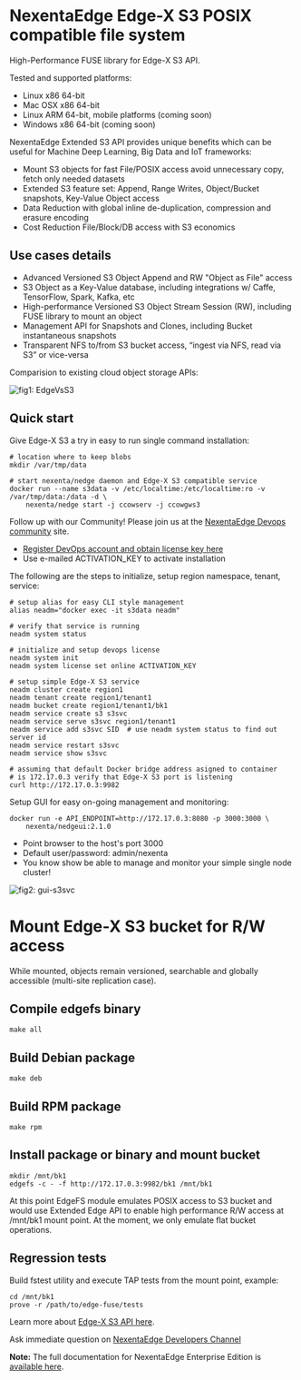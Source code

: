 # NexentaEdge Edge-X S3 POSIX compatible file system

High-Performance FUSE library for Edge-X S3 API.

Tested and supported platforms:

- Linux x86 64-bit
- Mac OSX x86 64-bit
- Linux ARM 64-bit, mobile platforms (coming soon)
- Windows x86 64-bit (coming soon)

NexentaEdge Extended S3 API provides unique benefits which can be useful for Machine Deep Learning, Big Data and IoT frameworks:

* Mount S3 objects for fast File/POSIX access avoid unnecessary copy, fetch only needed datasets
* Extended S3 feature set: Append, Range Writes, Object/Bucket snapshots, Key-Value Object access
* Data Reduction with global inline de-duplication, compression and erasure encoding
* Cost Reduction File/Block/DB access with S3 economics 

## Use cases details

* Advanced Versioned S3 Object Append and RW "Object as File" access
* S3 Object as a Key-Value database, including integrations w/ Caffe, TensorFlow, Spark, Kafka, etc
* High-performance Versioned S3 Object Stream Session (RW), including FUSE library to mount an object
* Management API for Snapshots and Clones, including Bucket instantaneous snapshots
* Transparent NFS to/from S3 bucket access, “ingest via NFS, read via S3” or vice-versa

Comparision to existing cloud object storage APIs:

![fig1: EdgeVsS3](https://raw.githubusercontent.com/nexenta/nedge-dev/master/images/EdgeVsS3.png)

## Quick start

Give Edge-X S3 a try in easy to run single command installation:

```console
# location where to keep blobs
mkdir /var/tmp/data
    
# start nexenta/nedge daemon and Edge-X S3 compatible service
docker run --name s3data -v /etc/localtime:/etc/localtime:ro -v /var/tmp/data:/data -d \
    nexenta/nedge start -j ccowserv -j ccowgws3

```

Follow up with our Community! Please join us at the [NexentaEdge Devops community](https://community.nexenta.com/s/topic/0TOU0000000brtXOAQ/nexentaedge) site.

* [Register DevOps account and obtain license key here](https://community.nexenta.com/s/devops-edition)
* Use e-mailed ACTIVATION_KEY to activate installation

The following are the steps to initialize, setup region namespace, tenant, service:
    
```console
# setup alias for easy CLI style management
alias neadm="docker exec -it s3data neadm"
    
# verify that service is running
neadm system status
    
# initialize and setup devops license
neadm system init
neadm system license set online ACTIVATION_KEY
    
# setup simple Edge-X S3 service
neadm cluster create region1
neadm tenant create region1/tenant1
neadm bucket create region1/tenant1/bk1
neadm service create s3 s3svc
neadm service serve s3svc region1/tenant1
neadm service add s3svc SID  # use neadm system status to find out server id
neadm service restart s3svc
neadm service show s3svc
    
# assuming that default Docker bridge address asigned to container
# is 172.17.0.3 verify that Edge-X S3 port is listening
curl http://172.17.0.3:9982
```

Setup GUI for easy on-going management and monitoring:

```console
docker run -e API_ENDPOINT=http://172.17.0.3:8080 -p 3000:3000 \
    nexenta/nedgeui:2.1.0
```

* Point browser to the host's port 3000
* Default user/password: admin/nexenta
* You know show be able to manage and monitor your simple single node cluster!

![fig2: gui-s3svc](https://raw.githubusercontent.com/nexenta/nedge-dev/master/images/nedgeui-s3svc.png)

# Mount Edge-X S3 bucket for R/W access

While mounted, objects remain versioned, searchable and globally accessible (multi-site replication case).

## Compile edgefs binary

```console
make all
```

## Build Debian package

```console
make deb
```

## Build RPM package

```console
make rpm
```

## Install package or binary and mount bucket

```console
mkdir /mnt/bk1
edgefs -c - -f http://172.17.0.3:9982/bk1 /mnt/bk1
```

At this point EdgeFS module emulates POSIX access to S3 bucket and would use Extended Edge API to enable high performance R/W access at /mnt/bk1 mount point. At the moment, we only emulate flat bucket operations.

## Regression tests

Build fstest utility and execute TAP tests from the mount point, example:

```console
cd /mnt/bk1
prove -r /path/to/edge-fuse/tests
```

Learn more about [Edge-X S3 API here](https://edgex.docs.apiary.io).

Ask immediate question on [NexentaEdge Developers Channel](https://nexentaedge.slack.com/messages/general/)

**Note:** The full documentation for NexentaEdge Enterprise Edition is [available here](https://nexenta.com/products/nexentaedge).
